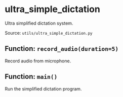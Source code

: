 # ultra_simple_dictation

Ultra simplified dictation system.

Source: `utils/ultra_simple_dictation.py`

## Function: `record_audio(duration=5)`

Record audio from microphone.

## Function: `main()`

Run the simplified dictation program.
